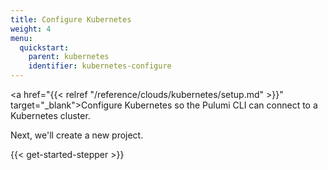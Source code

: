 ```yaml
---
title: Configure Kubernetes
weight: 4
menu:
  quickstart:
    parent: kubernetes
    identifier: kubernetes-configure
---
```


<!-- TODO inline a streamlined version of configuring the cloud here. -->

<a href="{{< relref "/reference/clouds/kubernetes/setup.md" >}}" target="_blank">Configure Kubernetes</a> so the Pulumi CLI can connect to a Kubernetes cluster.

Next, we'll create a new project.

{{< get-started-stepper >}}
